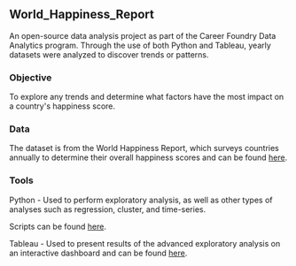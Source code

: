 ## World_Happiness_Report

An open-source data analysis project as part of the Career Foundry Data Analytics program. Through the use of both Python and Tableau, yearly datasets were analyzed to discover trends or patterns. 

### Objective

To explore any trends and determine what factors have the most impact on a country's happiness score. 

### Data

The dataset is from the World Happiness Report, which surveys countries annually to determine their overall happiness scores and can be found [here](https://www.kaggle.com/datasets/unsdsn/world-happiness).

### Tools

Python - Used to perform exploratory analysis, as well as other types of analyses such as regression, cluster, and time-series.

Scripts can be found [here](https://github.com/bryan-limbo/World_Happiness_Report/tree/main/World%20Happiness%20Report/03.%20Scripts).


Tableau - Used to present results of the advanced exploratory analysis on an interactive dashboard and can be found [here](https://public.tableau.com/app/profile/bryan.lim3944/viz/WorldHappinessReport_16692311404740/WorldHappinessReport).
